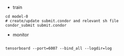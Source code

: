 

+ train

```
cd model-0
# create/update submit.condor and relevant sh file
condor_submit submit.condor
```


+ monitor

```

tensorboard --port=6007 --bind_all --logdir=log 
```